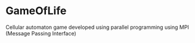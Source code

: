 # GameOfLife
Cellular automaton game developed using parallel programming using MPI (Message Passing Interface)
